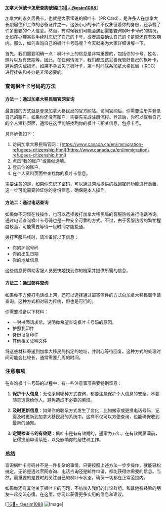 **加拿大保號卡怎麽查詢號碼[[TG💪+ @esim1088](https://t.me/s/esim1088)]**

加拿大的永久居民卡，也就是大家常说的枫叶卡（PR Card），是许多人在加拿大长期居住和工作的必备证件之一。这张小小的卡片不仅象征着你的身份，还承载了许多重要的个人信息。然而，有时候我们可能会遇到需要查询枫叶卡号码的情况，比如在办理某些手续时忘记了自己的卡号，或者需要确认自己的卡是否还在有效期内。那么，如何查询自己的枫叶卡号码呢？今天就来为大家详细讲解一下。

首先，我们需要明确一点：枫叶卡上的信息是非常重要的，包括你的卡号、姓名、照片以及有效期等。因此，在任何情况下，我们都应该妥善保管好自己的枫叶卡，避免遗失或损坏。如果不幸丢失了枫叶卡，第一时间联系加拿大移民局（IRCC）进行挂失和补办是非常必要的。

### 查询枫叶卡号码的方法

#### 方法一：通过加拿大移民局官网查询

最直接的方式就是登录加拿大移民局的官方网站。访问官网后，你需要注册并登录自己的账户。如果你还没有账户，需要先完成注册流程。登录后，你可以查看自己的个人资料页面，通常在这里能够找到你的枫叶卡相关信息，包括卡号。

具体步骤如下：

1. 访问加拿大移民局官网：[https://www.canada.ca/en/immigration-refugees-citizenship.html](https://www.canada.ca/en/immigration-refugees-citizenship.html)
2. 点击“我的账户”或类似选项。
3. 登录你的账户。
4. 在个人资料页面中查找你的枫叶卡信息。

需要注意的是，如果你忘记了密码，可以通过网站提供的找回密码功能进行重置。这一步可能需要验证你的身份信息，确保是本人操作。

#### 方法二：通过电话查询

如果你不习惯在线操作，也可以选择拨打加拿大移民局的客服热线进行电话咨询。通过电话查询枫叶卡号码也是一种安全可靠的方式。不过，由于客服热线的繁忙程度较高，可能需要等待一段时间才能接通。

拨打客服热线时，请准备好以下信息：

- 你的护照号码
- 你的出生日期
- 你的地址信息

这些信息将帮助客服人员更快地找到你的档案并提供所需的信息。

#### 方法三：通过邮件查询

如果你不方便打电话或上网，还可以选择通过邮寄信件的方式向加拿大移民局申请查询。这种方式相对较为传统，但也是可行的。

你需要准备以下材料：

- 一封书面请求信，说明你希望查询枫叶卡号码的原因。
- 护照复印件
- 身份证复印件
- 其他相关证明文件

将这些材料寄送到加拿大移民局指定的地址，并耐心等待回复。这种方式的处理时间可能会比较长，通常需要几周的时间。

### 注意事项

在查询枫叶卡号码的过程中，有一些注意事项需要特别留意：

1. **保护个人信息**：无论采用哪种方式查询，都要注意保护个人信息的安全。不要随意透露给他人，避免造成不必要的麻烦。
   
2. **及时更新信息**：如果你的联系方式发生了变化，比如搬家或更换电话号码，记得及时更新到加拿大移民局的系统中。这样不仅可以方便查询，也能确保收到最新的通知。

3. **定期检查卡的有效期**：枫叶卡是有有效期的，通常为五年。在有效期届满前，记得提前申请续签，以免影响你的居住和工作。

### 总结

查询枫叶卡号码并不是一件复杂的事情，只要按照上述方法一步步操作，就能轻松搞定。无论是通过官网查询、电话咨询还是邮件申请，都能获得你需要的信息。当然，最重要的是要时刻关注自己的枫叶卡状态，确保一切都在正常范围内。

如果你还有其他关于枫叶卡的问题，不妨加入我们的讨论群组，和其他有经验的朋友一起交流心得。在这里，你可以获得更多实用的信息和建议。

[[TG💪+ @esim1088](https://t.me/s/esim1088) ![Image](https://i.postimg.cc/4NQfJmqS/Snipaste-2025-05-13-00-14-12.png)]